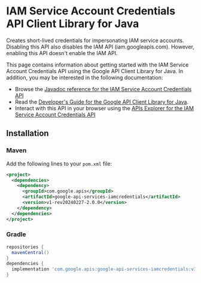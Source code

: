 # IAM Service Account Credentials API Client Library for Java

Creates short-lived credentials for impersonating IAM service accounts. Disabling this API also disables the IAM API (iam.googleapis.com). However, enabling this API doesn't enable the IAM API. 

This page contains information about getting started with the IAM Service Account Credentials API
using the Google API Client Library for Java. In addition, you may be interested
in the following documentation:

* Browse the [Javadoc reference for the IAM Service Account Credentials API][javadoc]
* Read the [Developer's Guide for the Google API Client Library for Java][google-api-client].
* Interact with this API in your browser using the [APIs Explorer for the IAM Service Account Credentials API][api-explorer]

## Installation

### Maven

Add the following lines to your `pom.xml` file:

```xml
<project>
  <dependencies>
    <dependency>
      <groupId>com.google.apis</groupId>
      <artifactId>google-api-services-iamcredentials</artifactId>
      <version>v1-rev20240227-2.0.0</version>
    </dependency>
  </dependencies>
</project>
```

### Gradle

```gradle
repositories {
  mavenCentral()
}
dependencies {
  implementation 'com.google.apis:google-api-services-iamcredentials:v1-rev20240227-2.0.0'
}
```

[javadoc]: https://googleapis.dev/java/google-api-services-iamcredentials/latest/index.html
[google-api-client]: https://github.com/googleapis/google-api-java-client/
[api-explorer]: https://developers.google.com/apis-explorer/#p/iamcredentials/v1/
